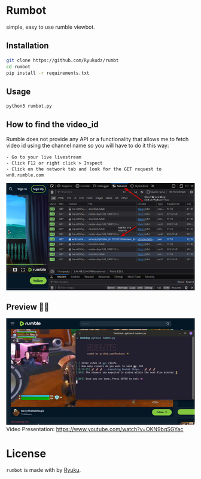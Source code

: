 # Rumbot

simple, easy to use rumble viewbot.

## Installation

```sh
git clone https://github.com/Ryukudz/rumbt
cd rumbot
pip install -r requirements.txt
```

## Usage

```sh
python3 rumbot.py
```

## How to find the video_id

Rumble does not provide any API or a functionality that allows me
to fetch video id using the channel name so you will have to do it this way:

```
- Go to your live livestream
- Click F12 or right click > Inspect
- Click on the network tab and look for the GET request to wn0.rumble.com
```

![TUTO](https://raw.githubusercontent.com/Ryukudz/rumbot/main/help.png)

## Preview 🧙‍♂️

![Preview](https://raw.githubusercontent.com/Ryukudz/Rumble-Viewer-Bot/main/preview.gif)
Video Presentation: https://www.youtube.com/watch?v=OKN9bqSGYac

# License

`rumbot` is made with by [Ryuku](https://github.com/Ryukudz/).
